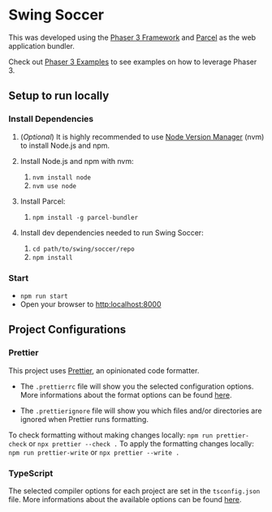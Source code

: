 # Swing Soccer

This was developed using the [Phaser 3 Framework](https://phaser.io/phaser3) and [Parcel](https://parceljs.org/) as the web application bundler.

Check out [Phaser 3 Examples](https://github.com/photonstorm/phaser3-examples) to see examples on how to leverage Phaser 3.

## Setup to run locally

### Install Dependencies

1. (_Optional_) It is highly recommended to use [Node Version Manager](https://github.com/nvm-sh/nvm) (nvm) to install Node.js and npm.

2. Install Node.js and npm with nvm:

   1. `nvm install node`
   2. `nvm use node`

3. Install Parcel:

   1. `npm install -g parcel-bundler`

4. Install dev dependencies needed to run Swing Soccer:
   1. `cd path/to/swing/soccer/repo`
   2. `npm install`

### Start

- `npm run start`
- Open your browser to [http:localhost:8000](http:localhost:8000)

## Project Configurations

### Prettier

This project uses [Prettier](https://github.com/prettier/prettier), an opinionated code formatter.

- The `.prettierrc` file will show you the selected configuration options.
  More informations about the format options can be found [here](https://prettier.io/docs/en/options.html).

- The `.prettierignore` file will show you which files and/or directories are ignored when Prettier runs formatting.

To check formatting without making changes locally: `npm run prettier-check` or `npx prettier --check .`
To apply the formatting changes locally: `npm run prettier-write` or `npx prettier --write .`

### TypeScript

The selected compiler options for each project are set in the `tsconfig.json` file.
More informations about the available options can be found [here](https://www.typescriptlang.org/tsconfig).
